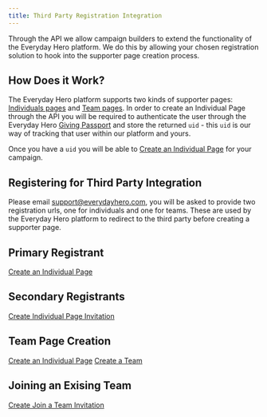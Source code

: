```yaml
---
title: Third Party Registration Integration
---
```


Through the API we allow campaign builders to extend the functionality
of the Everyday Hero platform. We do this by allowing your chosen
registration solution to hook into the supporter page creation process.

## How Does it Work?

The Everyday Hero platform supports two kinds of supporter pages:
[Individuals pages](/overview#glossary) and [Team
pages](/overview#glossary). In order to create an Individual Page
through the API you will be required to authenticate the user through
the Everyday Hero [Giving Passport](/giving-passport) and store the
returned `uid` - this `uid` is our way of tracking that user within our
platform and yours.

Once you have a `uid` you will be able to [Create an Individual
Page](/pages#create-an-individual-page) for your campaign.

## Registering for Third Party Integration

Please email
[support@everydayhero.com](mailto:support@everydayhero.com), you will be
asked to provide two registration urls, one for individuals and one for
teams. These are used by the Everyday Hero platform to redirect to the
third party before creating a supporter page.

## Primary Registrant

[Create an Individual Page](/pages#create-an-individual-page)

## Secondary Registrants

[Create Individual Page
Invitation](/invitations#create-individual-page-invitation)

## Team Page Creation

[Create an Individual Page](/pages#create-an-individual-page)
[Create a Team](/teams#create-a-team)

## Joining an Exising Team

[Create Join a Team
Invitation](/invitations#create-join-a-team-invitation)

